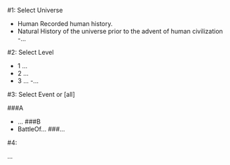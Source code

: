 #1:
Select Universe
- Human
  Recorded human history.
- Natural
  History of the universe prior to the advent of human civilization
-...

#2:
Select Level

- 1 ...
- 2 ...
- 3 ...
-...

#3:
Select Event or [all]

###A
- ...
###B
- BattleOf...
###...

#4:

...
